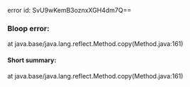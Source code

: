 error id: SvU9wKemB3oznxXGH4dm7Q==
### Bloop error:

at java.base/java.lang.reflect.Method.copy(Method.java:161)
#### Short summary: 

at java.base/java.lang.reflect.Method.copy(Method.java:161)